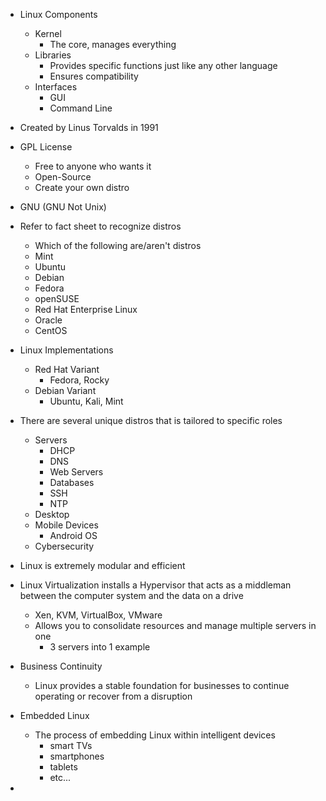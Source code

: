 
- Linux Components
	- Kernel 
		- The core, manages everything
	- Libraries 
		- Provides specific functions just like any other language
		- Ensures compatibility
	- Interfaces
		- GUI
		- Command Line

- Created by Linus Torvalds in 1991

- GPL License 
	- Free to anyone who wants it
	- Open-Source
	- Create your own distro

- GNU (GNU Not Unix)

- Refer to fact sheet to recognize distros
	- Which of the following are/aren't distros 
	- Mint
	- Ubuntu
	- Debian
	- Fedora
	- openSUSE
	- Red Hat Enterprise Linux
	- Oracle
	- CentOS

- Linux Implementations
	- Red Hat Variant
		- Fedora, Rocky
	- Debian Variant
		- Ubuntu, Kali, Mint

- There are several unique distros that is tailored to specific roles
	- Servers
		- DHCP
		- DNS 
		- Web Servers
		- Databases
		- SSH
		- NTP
	- Desktop
	- Mobile Devices
		- Android OS
	- Cybersecurity

- Linux is extremely modular and efficient 

- Linux Virtualization installs a Hypervisor that acts as a middleman between the computer system and the data on a drive
	- Xen, KVM, VirtualBox, VMware
	- Allows you to consolidate resources and manage multiple servers in one
		- 3 servers into 1 example

- Business Continuity 
	- Linux provides a stable foundation for businesses to continue operating or recover from a disruption

- Embedded Linux 
	- The process of embedding Linux within intelligent devices 
		- smart TVs
		- smartphones
		- tablets
		- etc...
- 